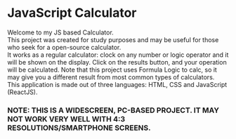 # JavaScript Calculator
Welcome to my JS based Calculator.
<br /> This project was created for study purposes and may be useful for those who seek for a open-source calculator.
<br /> It works as a regular calculator: clock on any number or logic operator and it will be shown on the display. Click on the results button, and your operation will be calculated. Note that this project uses Formula Logic to calc, so it may give you a different result from most common types of calculators.
<br />This application is made out of three languages: HTML, CSS and JavaScript (ReactJS).

### NOTE: THIS IS A WIDESCREEN, PC-BASED PROJECT. IT MAY NOT WORK VERY WELL WITH 4:3 RESOLUTIONS/SMARTPHONE SCREENS.
